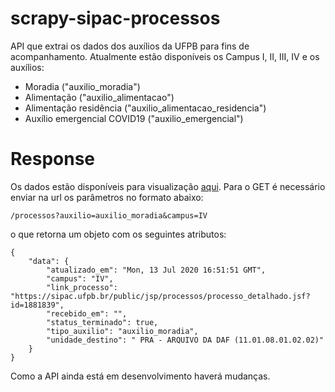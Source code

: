 # scrapy-sipac-processos
API que extrai os dados dos auxílios da UFPB para fins de acompanhamento. Atualmente estão disponíveis os Campus I, II, III, IV e os auxílios:

 - Moradia ("auxilio_moradia")
 - Alimentação ("auxilio_alimentacao")
 - Alimentação residência ("auxilio_alimentacao_residencia")
 - Auxílio emergencial COVID19 ("auxilio_emergencial")

# Response
Os dados estão disponíveis para visualização [aqui](https://consultaprocessosipac.herokuapp.com/api/v1/docs). Para o GET é necessário enviar na url os parâmetros no formato abaixo:

    
    /processos?auxilio=auxilio_moradia&campus=IV
    
o que retorna um objeto com os seguintes atributos:

    {
		"data": {
			"atualizado_em": "Mon, 13 Jul 2020 16:51:51 GMT",
			"campus": "IV",
			"link_processo": "https://sipac.ufpb.br/public/jsp/processos/processo_detalhado.jsf?id=1881839",
			"recebido_em": "",
			"status_terminado": true,
			"tipo_auxilio": "auxilio_moradia",
			"unidade_destino": " PRA - ARQUIVO DA DAF (11.01.08.01.02.02)"
		}
	}
	    
      
Como a API ainda está em desenvolvimento haverá mudanças.
     
